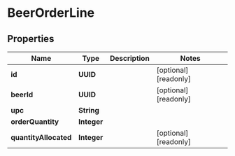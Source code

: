

# BeerOrderLine


## Properties

Name | Type | Description | Notes
------------ | ------------- | ------------- | -------------
**id** | **UUID** |  |  [optional] [readonly]
**beerId** | **UUID** |  |  [optional] [readonly]
**upc** | **String** |  | 
**orderQuantity** | **Integer** |  | 
**quantityAllocated** | **Integer** |  |  [optional] [readonly]



